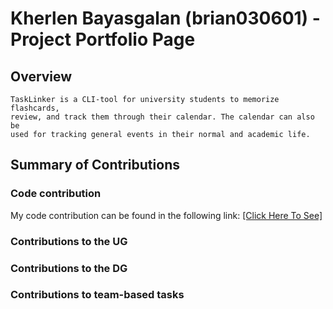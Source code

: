 # Kherlen Bayasgalan (brian030601) - Project Portfolio Page

## Overview

    TaskLinker is a CLI-tool for university students to memorize flashcards,
    review, and track them through their calendar. The calendar can also be
    used for tracking general events in their normal and academic life.

## Summary of Contributions

### Code contribution

My code contribution can be found in the following link:
[[Click Here To See] ](https://nus-cs2113-ay2324s1.github.io/tp-dashboard/?search=brian030601&breakdown=false&sort=groupTitle%20dsc&sortWithin=title&since=2023-09-22&timeframe=commit&mergegroup=&groupSelect=groupByRepos)

### Contributions to the UG

### Contributions to the DG

### Contributions to team-based tasks